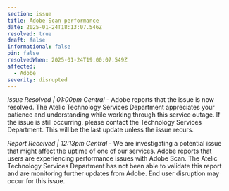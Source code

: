 ```yaml
---
section: issue
title: Adobe Scan performance
date: 2025-01-24T18:13:07.546Z
resolved: true
draft: false
informational: false
pin: false
resolvedWhen: 2025-01-24T19:00:07.549Z
affected:
  - Adobe
severity: disrupted
---
```

*Issue Resolved | 01:00pm Central* - Adobe reports that the issue is now resolved. The Atelic Technology Services Department appreciates your patience and understanding while working through this service outage. If the issue is still occurring, please contact the Technology Services Department. This will be the last update unless the issue recurs.

*Report Received | 12:13pm Central* - We are investigating a potential issue that might affect the uptime of one of our services. Adobe reports that users are experiencing performance issues with Adobe Scan. The Atelic Technology Services Department has not been able to validate this report and are monitoring further updates from Adobe. End user disruption may occur for this issue.